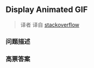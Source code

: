 ## Display Animated GIF

> 译者 译自 [stackoverflow](http://stackoverflow.com/questions/3660209/display-animated-gif) 

### 问题描述 

### 高票答案 

